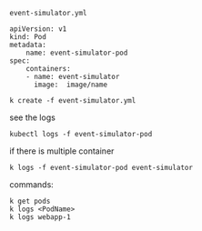 

`event-simulator.yml`

```
apiVersion: v1
kind: Pod
metadata:
    name: event-simulator-pod
spec: 
    containers:
    - name: event-simulator
      image:  image/name
```

`k create -f event-simulator.yml`

see the logs 

`kubectl logs -f event-simulator-pod`

if there is multiple container 

`k logs -f event-simulator-pod event-simulator`



commands:

```
k get pods
k logs <PodName>
k logs webapp-1

```


